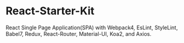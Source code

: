 # React-Starter-Kit
React Single Page Application(SPA) with Webpack4, EsLint, StyleLint, Babel7, Redux, React-Router, Material-UI, Koa2, and Axios.

